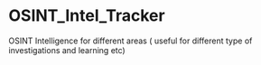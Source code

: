 # OSINT_Intel_Tracker
OSINT Intelligence for different areas ( useful for different type of investigations and learning etc)
